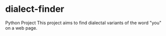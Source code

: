 # dialect-finder

Python Project
This project aims to find dialectal variants of the word "you" on a web page.
